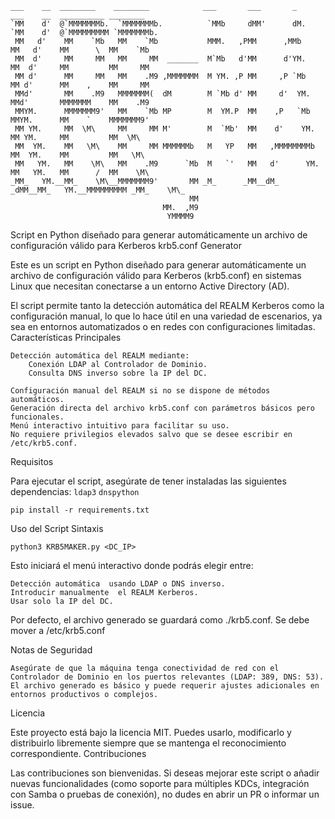                                                                                                         
```                                                                                                        
___    __  ________    ________            ___       ___       _      ___    __  __________ ________    
`MM    d'  @`MMMMMMMb.  `MMMMMMMb.          `MMb     dMM'      dM.     `MM    d'  @`MMMMMMMMM `MMMMMMMb.  
 MM   d'    MM    `Mb   MM    `Mb           MMM.   ,PMM      ,MMb      MM   d'    MM      \  MM    `Mb  
 MM  d'     MM     MM   MM     MM  _______  M`Mb   d'MM      d'YM.     MM  d'     MM         MM     MM  
 MM d'      MM     MM   MM    .M9 ,MMMMMMM  M YM. ,P MM     ,P `Mb     MM d'      MM    ,    MM     MM  
 MMd'       MM    .M9   MMMMMMM(  dM        M `Mb d' MM     d'  YM.    MMd'       MMMMMMM    MM    .M9  
 MMYM.      MMMMMMM9'   MM    `Mb MP        M  YM.P  MM    ,P   `Mb    MMYM.      MM    `    MMMMMMM9'  
 MM YM.     MM  \M\     MM     MM M'        M  `Mb'  MM    d'    YM.   MM YM.     MM         MM  \M\    
 MM  YM.    MM   \M\    MM     MM MMMMMMb   M   YP   MM   ,MMMMMMMMb   MM  YM.    MM         MM   \M\   
 MM   YM.   MM    \M\   MM    .M9      `Mb  M   `'   MM   d'      YM.  MM   YM.   MM      /  MM    \M\  
_MM_   YM.__MM_    \M\__MMMMMMM9'       MM _M_      _MM__dM_     _dMM__MM_   YM.__MMMMMMMMM _MM_    \M\_
                                        MM                                                              
                                  MM.  ,M9                                                              
                                   YMMMM9                                                               
```


Script en Python diseñado para generar automáticamente un archivo de configuración válido para Kerberos
krb5.conf Generator 

Este es un script en Python diseñado para generar automáticamente un archivo de configuración válido para Kerberos (krb5.conf) en sistemas Linux que necesitan conectarse a un entorno Active Directory (AD). 

El script permite tanto la detección automática del REALM Kerberos como la configuración manual, lo que lo hace útil en una variedad de escenarios, ya sea en entornos automatizados o en redes con configuraciones limitadas. 
Características Principales 

    Detección automática del REALM mediante:
        Conexión LDAP al Controlador de Dominio.
        Consulta DNS inverso sobre la IP del DC.
         
    Configuración manual del REALM si no se dispone de métodos automáticos.
    Generación directa del archivo krb5.conf con parámetros básicos pero funcionales.
    Menú interactivo intuitivo para facilitar su uso.
    No requiere privilegios elevados salvo que se desee escribir en /etc/krb5.conf.
     

Requisitos 

Para ejecutar el script, asegúrate de tener instaladas las siguientes dependencias: `ldap3` `dnspython`

```
pip install -r requirements.txt
```

Uso del Script 
Sintaxis 

```
python3 KRB5MAKER.py <DC_IP>
```

Esto iniciará el menú interactivo donde podrás elegir entre: 

    Detección automática  usando LDAP o DNS inverso.
    Introducir manualmente  el REALM Kerberos.
    Usar solo la IP del DC.
Por defecto, el archivo generado se guardará como ./krb5.conf. Se debe mover a /etc/krb5.conf

Notas de Seguridad 

    Asegúrate de que la máquina tenga conectividad de red con el Controlador de Dominio en los puertos relevantes (LDAP: 389, DNS: 53).
    El archivo generado es básico y puede requerir ajustes adicionales en entornos productivos o complejos.

Licencia 

Este proyecto está bajo la licencia MIT. Puedes usarlo, modificarlo y distribuirlo libremente siempre que se mantenga el reconocimiento correspondiente. 
Contribuciones 

Las contribuciones son bienvenidas. Si deseas mejorar este script o añadir nuevas funcionalidades (como soporte para múltiples KDCs, integración con Samba o pruebas de conexión), no dudes en abrir un PR o informar un issue. 
